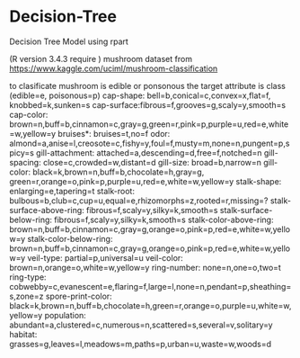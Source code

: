 # Decision-Tree
Decision Tree Model using rpart

(R version 3.4.3 require ) 
mushroom dataset from https://www.kaggle.com/uciml/mushroom-classification

to clasificate mushroom is edible or ponsonous 
the target attribute is class (edible=e, poisonous=p)
cap-shape: bell=b,conical=c,convex=x,flat=f, knobbed=k,sunken=s 
cap-surface:fibrous=f,grooves=g,scaly=y,smooth=s 
cap-color: brown=n,buff=b,cinnamon=c,gray=g,green=r,pink=p,purple=u,red=e,white=w,yellow=y 
bruises*: bruises=t,no=f 
odor: almond=a,anise=l,creosote=c,fishy=y,foul=f,musty=m,none=n,pungent=p,spicy=s
gill-attachment: attached=a,descending=d,free=f,notched=n 
gill-spacing: close=c,crowded=w,distant=d
gill-size: broad=b,narrow=n 
gill-color: black=k,brown=n,buff=b,chocolate=h,gray=g, green=r,orange=o,pink=p,purple=u,red=e,white=w,yellow=y 
stalk-shape: enlarging=e,tapering=t 
stalk-root: bulbous=b,club=c,cup=u,equal=e,rhizomorphs=z,rooted=r,missing=? 
stalk-surface-above-ring: fibrous=f,scaly=y,silky=k,smooth=s
stalk-surface-below-ring: fibrous=f,scaly=y,silky=k,smooth=s 
stalk-color-above-ring: brown=n,buff=b,cinnamon=c,gray=g,orange=o,pink=p,red=e,white=w,yellow=y 
stalk-color-below-ring: brown=n,buff=b,cinnamon=c,gray=g,orange=o,pink=p,red=e,white=w,yellow=y 
veil-type: partial=p,universal=u 
veil-color: brown=n,orange=o,white=w,yellow=y 
ring-number: none=n,one=o,two=t 
ring-type: cobwebby=c,evanescent=e,flaring=f,large=l,none=n,pendant=p,sheathing=s,zone=z 
spore-print-color: black=k,brown=n,buff=b,chocolate=h,green=r,orange=o,purple=u,white=w,yellow=y 
population: abundant=a,clustered=c,numerous=n,scattered=s,several=v,solitary=y 
habitat: grasses=g,leaves=l,meadows=m,paths=p,urban=u,waste=w,woods=d
